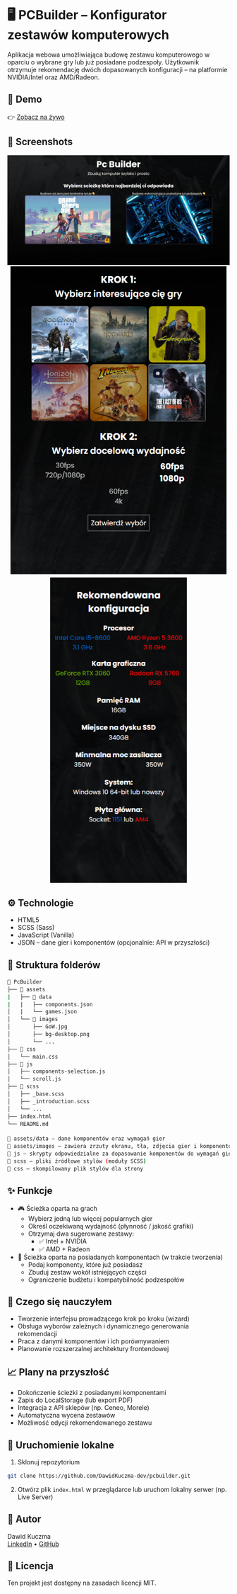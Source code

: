 # 🖥️ PCBuilder – Konfigurator zestawów komputerowych

Aplikacja webowa umożliwiająca budowę zestawu komputerowego w oparciu o wybrane gry lub już posiadane podzespoły. Użytkownik otrzymuje rekomendację dwóch dopasowanych konfiguracji – na platformie NVIDIA/Intel oraz AMD/Radeon.


## 🔗 Demo

👉 [Zobacz na żywo](https://dawidkuczma-dev.github.io/pcbuilder/)

## 📸 Screenshots

<p align="center">
  <img src="assets/images/screenshot-desktop.png" width="800" alt="Desktop" />
  <img src="assets/images/screenshot-tablet.png" width="490" alt="Tablet" />
  <img src="assets/images/screenshot-mobile.png" width="310" alt="Mobile" />
</p>


## ⚙️ Technologie

- HTML5
- SCSS (Sass)
- JavaScript (Vanilla)
- JSON – dane gier i komponentów (opcjonalnie: API w przyszłości)

## 📁 Struktura folderów

```bash
📁 PcBuilder
├── 📁 assets
|   ├── 📁 data
|   |   ├── components.json
│   |   └── games.json
│   └── 📁 images
│       ├── GoW.jpg
│       ├── bg-desktop.png
│       └── ...
├── 📁 css
│   └── main.css
├── 📁 js
│   ├── components-selection.js
│   └── scroll.js
├── 📁 scss
│   ├── _base.scss
│   ├── _introduction.scss
│   └── ...
├── index.html
└── README.md

📁 assets/data – dane komponentów oraz wymagań gier
📁 assets/images – zawiera zrzuty ekranu, tła, zdjęcia gier i komponentów  
📁 js – skrypty odpowiedzialne za dopasowanie komponentów do wymagań gier oraz za obsługę przewijania strony
📁 scss – pliki źródłowe stylów (moduły SCSS)  
📁 css – skompilowany plik stylów dla strony

```

## ✨ Funkcje

- 🎮 Ścieżka oparta na grach
  - Wybierz jedną lub więcej popularnych gier
  - Określ oczekiwaną wydajność (płynność / jakość grafiki)
  - Otrzymaj dwa sugerowane zestawy:
      - ✅ Intel + NVIDIA
      - ✅ AMD + Radeon
- 🧩 Ścieżka oparta na posiadanych komponentach (w trakcie tworzenia)
  - Podaj komponenty, które już posiadasz
  - Zbuduj zestaw wokół istniejących części
  - Ograniczenie budżetu i kompatybilność podzespołów

## 🧠 Czego się nauczyłem

- Tworzenie interfejsu prowadzącego krok po kroku (wizard)
- Obsługa wyborów zależnych i dynamicznego generowania rekomendacji
- Praca z danymi komponentów i ich porównywaniem
- Planowanie rozszerzalnej architektury frontendowej

## 📈 Plany na przyszłość
- Dokończenie ścieżki z posiadanymi komponentami
- Zapis do LocalStorage (lub export PDF)
- Integracja z API sklepów (np. Ceneo, Morele)
- Automatyczna wycena zestawów
- Możliwość edycji rekomendowanego zestawu

## 🚀 Uruchomienie lokalne

1. Sklonuj repozytorium  
```bash
git clone https://github.com/DawidKuczma-dev/pcbuilder.git
```
2. Otwórz plik `index.html` w przeglądarce lub uruchom lokalny serwer (np. Live Server)

## 📇 Autor

Dawid Kuczma  
[LinkedIn](https://www.linkedin.com/in/dawid-kuczma-a60836369/) • [GitHub](https://github.com/DawidKuczma-dev)

## 📝 Licencja

Ten projekt jest dostępny na zasadach licencji MIT.







